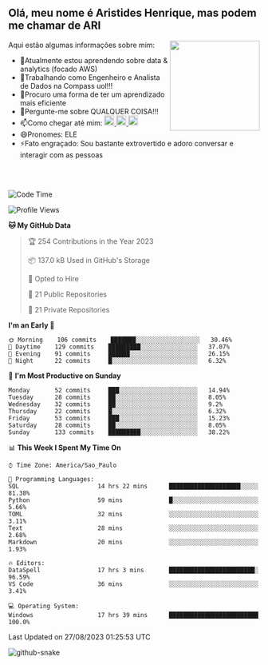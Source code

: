 ## Olá, meu nome é Aristides Henrique, mas podem me chamar de ARI

<div >
Aqui estão algumas informações sobre mim:<img align="right" height="180em" src="https://user-images.githubusercontent.com/97318481/177042589-45d62122-82a9-4a32-b3a7-87b322825b2f.png">
</div>

- 🌱Atualmente estou aprendendo sobre data & analytics (focado AWS)
- 👯Trabalhando como Engenheiro e Analista de Dados na Compass uol!!!
- 🤔Procuro uma forma de ter um aprendizado mais eficiente
- 💬Pergunte-me sobre QUALQUER COISA!!!
- 📫Como chegar até mim:
  <a href="https://www.instagram.com/aryhenry/" target="_blank">
  <img src="https://img.shields.io/badge/-Instagram-%23E4405F?style=for-the-badge&logo=instagram&logoColor=black" height="20px">
  </a>
  <a href="https://www.linkedin.com/in/aristides-henrique/" target="_blank">
  <img src="https://img.shields.io/badge/-LinkedIn-%230077B5?style=for-the-badge&logo=linkedin&logoColor=black" height="20px">
  </a> 
  <a href="mailto:arihenriqueuna@gmail.com">
  <img src="https://img.shields.io/badge/-Gmail-%23333?style=for-the-badge&logo=gmail&logoColor=white" height="20px">
  </a>
- 😄Pronomes: ELE
- ⚡Fato engraçado: Sou bastante extrovertido e adoro conversar e interagir com as pessoas
<br/>
<br/>


<!--START_SECTION:waka-->
![Code Time](http://img.shields.io/badge/Code%20Time-1%2C122%20hrs%2023%20mins-blue)

![Profile Views](http://img.shields.io/badge/Profile%20Views-31-blue)

**🐱 My GitHub Data** 

> 🏆 254 Contributions in the Year 2023
 > 
> 📦 137.0 kB Used in GitHub's Storage 
 > 
> 💼 Opted to Hire
 > 
> 📜 21 Public Repositories 
 > 
> 🔑 21 Private Repositories  
 > 
**I'm an Early 🐤** 

```text
🌞 Morning    106 commits    ███████░░░░░░░░░░░░░░░░░░   30.46% 
🌇 Daytime    129 commits    █████████░░░░░░░░░░░░░░░░   37.07% 
🌃 Evening    91 commits     ██████░░░░░░░░░░░░░░░░░░░   26.15% 
🌙 Night      22 commits     █░░░░░░░░░░░░░░░░░░░░░░░░   6.32%

```
📅 **I'm Most Productive on Sunday** 

```text
Monday       52 commits     ███░░░░░░░░░░░░░░░░░░░░░░   14.94% 
Tuesday      28 commits     ██░░░░░░░░░░░░░░░░░░░░░░░   8.05% 
Wednesday    32 commits     ██░░░░░░░░░░░░░░░░░░░░░░░   9.2% 
Thursday     22 commits     █░░░░░░░░░░░░░░░░░░░░░░░░   6.32% 
Friday       53 commits     ███░░░░░░░░░░░░░░░░░░░░░░   15.23% 
Saturday     28 commits     ██░░░░░░░░░░░░░░░░░░░░░░░   8.05% 
Sunday       133 commits    █████████░░░░░░░░░░░░░░░░   38.22%

```


📊 **This Week I Spent My Time On** 

```text
⌚︎ Time Zone: America/Sao_Paulo

💬 Programming Languages: 
SQL                      14 hrs 22 mins      ████████████████████░░░░░   81.38% 
Python                   59 mins             █░░░░░░░░░░░░░░░░░░░░░░░░   5.66% 
TOML                     32 mins             ░░░░░░░░░░░░░░░░░░░░░░░░░   3.11% 
Text                     28 mins             ░░░░░░░░░░░░░░░░░░░░░░░░░   2.68% 
Markdown                 20 mins             ░░░░░░░░░░░░░░░░░░░░░░░░░   1.93%

🔥 Editors: 
DataSpell                17 hrs 3 mins       ████████████████████████░   96.59% 
VS Code                  36 mins             ░░░░░░░░░░░░░░░░░░░░░░░░░   3.41%

💻 Operating System: 
Windows                  17 hrs 39 mins      █████████████████████████   100.0%

```


 Last Updated on 27/08/2023 01:25:53 UTC
<!--END_SECTION:waka-->

<img alt="github-snake" src="https://github.com/AriHenrique/AriHenrique/blob/output/github-contribution-grid-snake-dark.svg" />

